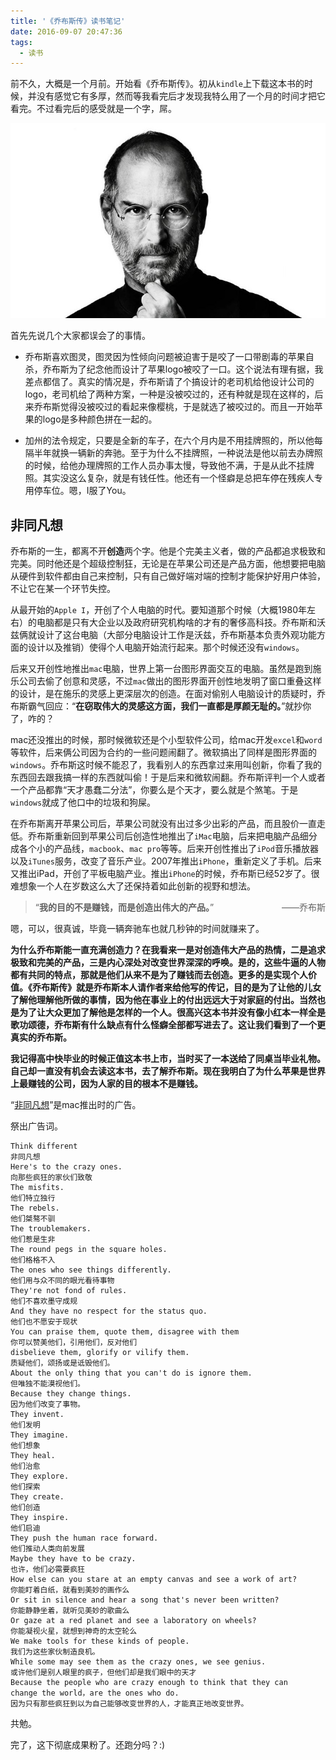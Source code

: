 ```yaml
---
title: '《乔布斯传》读书笔记'
date: 2016-09-07 20:47:36
tags:
  - 读书
---
```


前不久，大概是一个月前。开始看《乔布斯传》。初从`kindle`上下载这本书的时候，并没有感觉它有多厚，然而等我看完后才发现我特么用了一个月的时间才把它看完。不过看完后的感受就是一个字，屌。

![Steve Jobs](../img/steve-jobs.jpg)

首先先说几个大家都误会了的事情。
<!-- more -->

 - 乔布斯喜欢图灵，图灵因为性倾向问题被迫害于是咬了一口带剧毒的苹果自杀，乔布斯为了纪念他而设计了苹果logo被咬了一口。这个说法有理有据，我差点都信了。真实的情况是，乔布斯请了个搞设计的老司机给他设计公司的logo，老司机给了两种方案，一种是没被咬过的，还有种就是现在这样的，后来乔布斯觉得没被咬过的看起来像樱桃，于是就选了被咬过的。而且一开始苹果的logo是多种颜色拼在一起的。

 - 加州的法令规定，只要是全新的车子，在六个月内是不用挂牌照的，所以他每隔半年就换一辆新的奔驰。至于为什么不挂牌照，一种说法是他以前去办牌照的时候，给他办理牌照的工作人员办事太慢，导致他不满，于是从此不挂牌照。其实没这么复杂，就是有钱任性。他还有一个怪癖是总把车停在残疾人专用停车位。嗯，I服了You。

## 非同凡想

乔布斯的一生，都离不开**创造**两个字。他是个完美主义者，做的产品都追求极致和完美。同时他还是个超级控制狂，无论是在苹果公司还是产品方面，他想要把电脑从硬件到软件都由自己来控制，只有自己做好端对端的控制才能保护好用户体验，不让它在某一个环节失控。

从最开始的`Apple I`，开创了个人电脑的时代。要知道那个时候（大概1980年左右）的电脑都是只有大企业以及政府研究机构啥的才有的奢侈高科技。乔布斯和沃兹俩就设计了这台电脑（大部分电脑设计工作是沃兹，乔布斯基本负责外观功能方面的设计以及推销）使得个人电脑开始流行起来。那个时候还没有`windows`。

后来又开创性地推出`mac`电脑，世界上第一台图形界面交互的电脑。虽然是跑到施乐公司去偷了创意和灵感，不过`mac`做出的图形界面开创性地发明了窗口重叠这样的设计，是在施乐的灵感上更深层次的创造。在面对偷别人电脑设计的质疑时，乔布斯霸气回应：“**在窃取伟大的灵感这方面，我们一直都是厚颜无耻的。**”就抄你了，咋的？

mac还没推出的时候，那时候微软还是个小型软件公司，给mac开发`excel`和`word`等软件，后来俩公司因为合约的一些问题闹翻了。微软搞出了同样是图形界面的`windows`。乔布斯这时候不能忍了，我看别人的东西拿过来用叫创新，你看了我的东西回去跟我搞一样的东西就叫偷！于是后来和微软闹翻。乔布斯评判一个人或者一个产品都靠“天才愚蠢二分法”，你要么是个天才，要么就是个煞笔。于是`windows`就成了他口中的垃圾和狗屎。

在乔布斯离开苹果公司后，苹果公司就没有出过多少出彩的产品，而且股价一直走低。乔布斯重新回到苹果公司后创造性地推出了`iMac`电脑，后来把电脑产品细分成各个小的产品线，`macbook`、`mac pro`等等。后来开创性推出了`iPod`音乐播放器以及`iTunes`服务，改变了音乐产业。2007年推出`iPhone`，重新定义了手机。后来又推出iPad，开创了平板电脑产业。推出`iPhone`的时候，乔布斯已经52岁了。很难想象一个人在岁数这么大了还保持着如此创新的视野和想法。

>“**我的目的不是赚钱，而是创造出伟大的产品。**”<span style="float: right;">——乔布斯</span>

嗯，可以，很真诚，毕竟一辆奔驰车也就几秒钟的时间就赚来了。

**为什么乔布斯能一直充满创造力？在我看来一是对创造伟大产品的热情，二是追求极致和完美的产品，三是内心深处对改变世界深深的呼唤。是的，这些牛逼的人物都有共同的特点，那就是他们从来不是为了赚钱而去创造。更多的是实现个人价值。《乔布斯传》就是乔布斯本人请作者来给他写的传记，目的是为了让他的儿女了解他理解他所做的事情，因为他在事业上的付出远远大于对家庭的付出。当然也是为了让大众更加了解他是怎样的一个人。很高兴这本书并没有像小红本一样全是歌功颂德，乔布斯有什么缺点有什么怪癖全部都写进去了。这让我们看到了一个更真实的乔布斯。**

**我记得高中快毕业的时候正值这本书上市，当时买了一本送给了同桌当毕业礼物。自己却一直没有机会去读这本书，去了解乔布斯。现在我明白了为什么苹果是世界上最赚钱的公司，因为人家的目的根本不是赚钱。**

“[非同凡想](http://v.youku.com/v_show/id_XMzIyNTM3MzQ0.html?beta&)”是mac推出时的广告。

祭出广告词。

```歌词
Think different                                       
非同凡想
Here's to the crazy ones.                             
向那些疯狂的家伙们致敬
The misfits.                                          
他们特立独行
The rebels.                                           
他们桀骜不驯
The troublemakers.                                    
他们惹是生非
The round pegs in the square holes.                   
他们格格不入
The ones who see things differently.                  
他们用与众不同的眼光看待事物
They're not fond of rules.                            
他们不喜欢墨守成规
And they have no respect for the status quo.          
他们也不愿安于现状
You can praise them, quote them, disagree with them   
你可以赞美他们，引用他们，反对他们
disbelieve them, glorify or vilify them.              
质疑他们，颂扬或是诋毁他们。
About the only thing that you can't do is ignore them.
但唯独不能漠视他们。
Because they change things.                           
因为他们改变了事物。
They invent.                                          
他们发明
They imagine.                                         
他们想象   
They heal.                                            
他们治愈
They explore.                                         
他们探索   
They create.                                          
他们创造       
They inspire.                                         
他们启迪
They push the human race forward.                     
他们推动人类向前发展
Maybe they have to be crazy.                          
也许，他们必需要疯狂
How else can you stare at an empty canvas and see a work of art? 
你能盯着白纸，就看到美妙的画作么
Or sit in silence and hear a song that's never been written? 
你能静静坐着，就听见美妙的歌曲么
Or gaze at a red planet and see a laboratory on wheels? 
你能凝视火星，就想到神奇的太空轮么
We make tools for these kinds of people.              
我们为这些家伙制造良机。
While some may see them as the crazy ones, we see genius. 
或许他们是别人眼里的疯子，但他们却是我们眼中的天才
Because the people who are crazy enough to think that they can 
change the world，are the ones who do.                 
因为只有那些疯狂到以为自己能够改变世界的人，才能真正地改变世界。
```

共勉。

完了，这下彻底成果粉了。还跑分吗？:)
